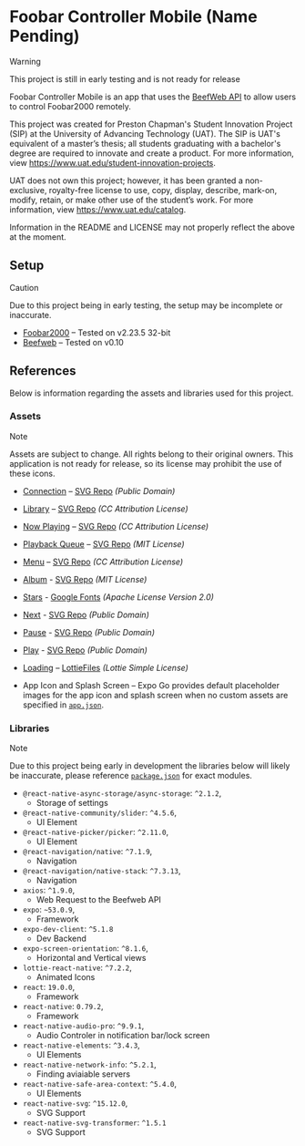 # Foobar Controller Mobile (Name Pending)
> [!WARNING]
> This project is still in early testing and is not ready for release

Foobar Controller Mobile is an app that uses the [BeefWeb API](https://github.com/hyperblast/beefweb) to allow users to control Foobar2000 remotely.

This project was created for Preston Chapman's Student Innovation Project (SIP) at the University of Advancing Technology (UAT). The SIP is UAT's equivalent of a master’s thesis; all students graduating with a bachelor's degree are required to innovate and create a product. For more information, view https://www.uat.edu/student-innovation-projects.

UAT does not own this project; however, it has been granted a non-exclusive, royalty-free license to use, copy, display, describe, mark-on, modify, retain, or make other use of the student’s work. For more information, view https://www.uat.edu/catalog.

Information in the README and LICENSE may not properly reflect the above at the moment. 

## Setup
> [!CAUTION]
>  Due to this project being in early testing, the setup may be incomplete or inaccurate.

- [Foobar2000](https://www.foobar2000.org) – Tested on v2.23.5 32-bit
- [Beefweb](https://github.com/hyperblast/beefweb) – Tested on v0.10

## References

Below is information regarding the assets and libraries used for this project.

### Assets

> [!NOTE]
> Assets are subject to change. All rights belong to their original owners. This application is not ready for release, so its license may prohibit the use of these icons.

- [Connection](./src/assets/navigation/connection.svg) – [SVG Repo](https://www.svgrepo.com/svg/513070/wifi-1029) *(Public Domain)*
- [Library](./src/assets/navigation/library.svg) – [SVG Repo](https://www.svgrepo.com/svg/532810/folder) *(CC Attribution License)*
- [Now Playing](./src/assets/navigation/nowPlaying.svg) – [SVG Repo](https://www.svgrepo.com/svg/532708/music) *(CC Attribution License)*
- [Playback Queue](./src/assets/navigation/playbackQueue.svg) – [SVG Repo](https://www.svgrepo.com/svg/362993/queue-bold) *(MIT License)*
- [Menu](./src/assets/menu.svg) – [SVG Repo](https://www.svgrepo.com/svg/532195/menu) *(CC Attribution License)*
- [Album](./src/assets/library/album.svg) - [SVG Repo](https://www.svgrepo.com/svg/324902/album-open) *(MIT License)*
- [Stars](./src/assets/stars/) - [Google Fonts](https://fonts.google.com/icons?selected=Material+Symbols+Rounded:star_half:FILL@1;wght@400;GRAD@0;opsz@24&icon.query=star&icon.size=24&icon.color=%23000000&icon.platform=web&icon.style=Rounded) *(Apache License Version 2.0)*
- [Next](./src/assets/controls/next.svg) - [SVG Repo](https://www.svgrepo.com/svg/512548/next-998) *(Public Domain)*
- [Pause](./src/assets/controls/pause.svg) - [SVG Repo](https://www.svgrepo.com/svg/512622/pause-1006) *(Public Domain)*
- [Play](./src/assets/controls/play.svg) - [SVG Repo](https://www.svgrepo.com/svg/512667/play-1000) *(Public Domain)*
- [Loading](./src/assets/lottie/loading.lottie.json) – [LottieFiles](https://lottiefiles.com/free-animation/music-play-Izr4xf80lB) *(Lottie Simple License)*

- App Icon and Splash Screen – Expo Go provides default placeholder images for the app icon and splash screen when no custom assets are specified in [`app.json`](./app.json).

### Libraries
> [!NOTE]
>  Due to this project being early in development the libraries below will likely be inaccurate, please reference [`package.json`](./package.json) for exact modules. 

- `@react-native-async-storage/async-storage`: `^2.1.2`,
    - Storage of settings
- `@react-native-community/slider`: `^4.5.6`,
    - UI Element
- `@react-native-picker/picker`: `^2.11.0`,
    - UI Element
- `@react-navigation/native`: `^7.1.9`,
    - Navigation
- `@react-navigation/native-stack`: `^7.3.13`,
    - Navigation
- `axios`: `^1.9.0`,
    - Web Request to the Beefweb API
- `expo`: `~53.0.9`,
    - Framework
- `expo-dev-client`: `^5.1.8`
    - Dev Backend
- `expo-screen-orientation`: `^8.1.6`, 
    - Horizontal and Vertical views
- `lottie-react-native`: `^7.2.2`,
    - Animated Icons
- `react`: `19.0.0`,
    - Framework
- `react-native`: `0.79.2`,
    - Framework
- `react-native-audio-pro`: `^9.9.1`,
    - Audio Controler in notification bar/lock screen
- `react-native-elements`: `^3.4.3`,
    - UI Elements
- `react-native-network-info`: `^5.2.1`,
    - Finding aviaiable servers
- `react-native-safe-area-context`: `^5.4.0`,
    - UI Elements
- `react-native-svg`: `^15.12.0`,
    - SVG Support
- `react-native-svg-transformer`: `^1.5.1`
    - SVG Support

